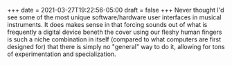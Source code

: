 +++
date = 2021-03-27T19:22:56-05:00
draft = false
+++
Never thought I'd see some of the most unique software/hardware user interfaces in musical instruments. It does makes sense in that forcing sounds out of what is frequently a digital device beneth the cover using our fleshy human fingers is such a niche combination in itself (compared to what computers are first designed for) that there is simply no "general" way to do it, allowing for tons of experimentation and specialization.
